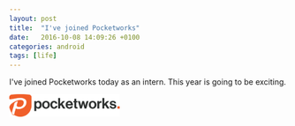 ```yaml
---
layout: post
title:  "I've joined Pocketworks"
date:   2016-10-08 14:09:26 +0100
categories: android
tags: [life]
---
```

I've joined Pocketworks today as an intern. This year is going to be exciting.

<img src="/assets/blog/pocketworks.png" width="200px">